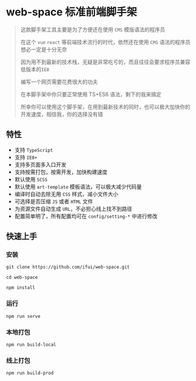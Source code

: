 # web-space 标准前端脚手架

> 这款脚手架工具主要是为了方便还在使用 `CMS` 模版语法的程序员
>
> 在这个 `vue` `react` 等前端技术流行的时代，依然还在使用 `CMS` 语法的程序员想必一定是十分无奈
>
> 因为用不到最新的技术栈，无疑是非常吃亏的，而且往往会要求程序员兼容低版本的`IE8`
>
> 编写一个网页需要花费很大的功夫
>
> 在本脚手架中你只要正常使用 TS+ES6 语法，剩下的我来搞定
>
> 所幸你可以使用这个脚手架，在用到最新技术的同时，也可以极大加快你的开发速度，相信我，你的选择没有错

## 特性

- 支持 `TypeScript`
- 支持 `IE8+`
- 支持多页面多入口开发
- 支持按需打包，按需开发，加快构建速度
- 默认使用 `SCSS`
- 默认使用 `art-template` 模板语法，可以极大减少代码量
- 编译时自动去除无用 `CSS` 样式，减小文件大小
- 可选择是否压缩 `JS` 或者 `HTML` 文件
- 为资源文件自动生成 `URL`，不必担心线上找不到路径
- 配置简单明了，所有配置均可在 `config/setting-*` 中进行修改

## 快速上手

### 安装

`git clone https://github.com/ifui/web-space.git`

`cd web-space`

`npm install`

### 运行

`npm run serve`

### 本地打包

`npm run build-local`

### 线上打包

`npm run build-prod`
